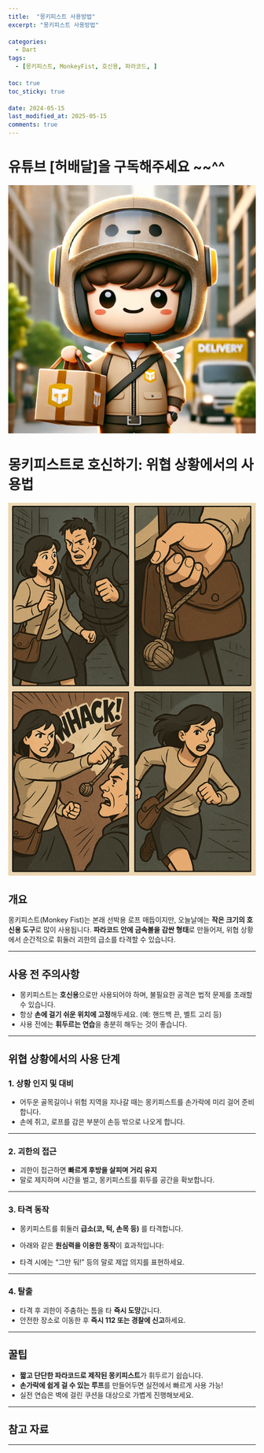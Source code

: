 ```yaml
---
title:  "몽키피스트 사용방법" 
excerpt: "몽키피스트 사용방법"

categories:
  - Dart
tags:
  - [몽키피스트, MonkeyFist, 호신용, 파라코드, ]

toc: true
toc_sticky: true
 
date: 2024-05-15
last_modified_at: 2025-05-15
comments: true
---
```

# 유튜브 [허배달]을 구독해주세요 ~~^^
![유튜브로고](/assets/images/u-logo.webp)

# 몽키피스트로 호신하기: 위협 상황에서의 사용법
![몽키피스트사용방법](/assets/images/mfist.png)


## 개요

몽키피스트(Monkey Fist)는 본래 선박용 로프 매듭이지만, 오늘날에는 **작은 크기의 호신용 도구**로 많이 사용됩니다. **파라코드 안에 금속볼을 감싼 형태**로 만들어져, 위협 상황에서 순간적으로 휘둘러 괴한의 급소를 타격할 수 있습니다.

---

## 사용 전 주의사항 

- 몽키피스트는 **호신용**으로만 사용되어야 하며, 불필요한 공격은 법적 문제를 초래할 수 있습니다.
- 항상 **손에 걸기 쉬운 위치에 고정**해두세요. (예: 핸드백 끈, 벨트 고리 등)
- 사용 전에는 **휘두르는 연습**을 충분히 해두는 것이 좋습니다.

---

## 위협 상황에서의 사용 단계

### 1. 상황 인지 및 대비

- 어두운 골목길이나 위험 지역을 지나갈 때는 몽키피스트를 손가락에 미리 걸어 준비합니다.
- 손에 쥐고, 로프를 감은 부분이 손등 밖으로 나오게 합니다.



---

### 2. 괴한의 접근

- 괴한이 접근하면 **빠르게 후방을 살피며 거리 유지**  
- 말로 제지하며 시간을 벌고, 몽키피스트를 휘두를 공간을 확보합니다.

---

### 3. 타격 동작

- 몽키피스트를 휘둘러 **급소(코, 턱, 손목 등)** 를 타격합니다.
- 아래와 같은 **원심력을 이용한 동작**이 효과적입니다:


- 타격 시에는 “그만 둬!” 등의 말로 제압 의지를 표현하세요.



---

### 4. 탈출

- 타격 후 괴한이 주춤하는 틈을 타 **즉시 도망**갑니다.
- 안전한 장소로 이동한 후 **즉시 112 또는 경찰에 신고**하세요.

---

## 꿀팁

- **짧고 단단한 파라코드로 제작된 몽키피스트**가 휘두르기 쉽습니다.
- **손가락에 쉽게 걸 수 있는 루프**를 만들어두면 실전에서 빠르게 사용 가능!
- 실전 연습은 벽에 걸린 쿠션을 대상으로 가볍게 진행해보세요.

---

## 참고 자료



---




